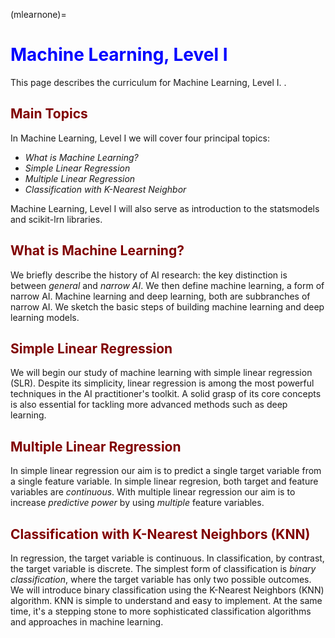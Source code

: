 (mlearnone)=
# <font color="blue">Machine Learning, Level I</font> 

This page describes the curriculum for Machine Learning, Level I. . 



## <font color="maroon">Main Topics</font>

In Machine Learning, Level I we will cover four principal topics:

- *What is Machine Learning?*
- *Simple Linear Regression*
- *Multiple Linear Regression*
- *Classification with K-Nearest Neighbor*


Machine Learning, Level I will also serve as introduction to the statsmodels and scikit-lrn libraries.


## <font color="maroon">What is Machine Learning?</font>

We briefly describe the history of AI research: the key distinction is between *general* and *narrow AI*. We then define machine learning, a form of narrow AI. Machine learning and deep learning, both are subbranches of narrow AI. We sketch the basic steps of building machine learning and deep learning models. 


## <font color="maroon">Simple Linear Regression</font> 

We will begin our study of machine learning with simple linear regression (SLR). Despite its simplicity, linear regression is among the most powerful techniques in the AI practitioner's toolkit. A solid grasp of its core concepts is also essential for tackling more advanced methods such as deep learning. 



## <font color="maroon">Multiple Linear Regression</font> 

In simple linear regression our aim is to predict a single target variable from a single feature variable. In simple linear regresion, both target and feature variables are *continuous*. With multiple linear regression our aim is to increase *predictive power* by using *multiple* feature variables. 

## <font color="maroon">Classification with K-Nearest Neighbors (KNN) </font>

In regression, the target variable is continuous. In classification, by contrast, the target variable is discrete. The simplest form of classification is *binary classification*, where the target variable has only two possible outcomes. We will introduce binary classification using the K-Nearest Neighbors (KNN) algorithm. KNN is simple to understand and easy to implement. At the same time, it's a stepping stone to more sophisticated classification algorithms and approaches in machine learning. 
